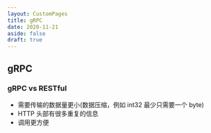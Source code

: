 ```yaml
---
layout: CustomPages
title: gRPC
date: 2020-11-21
aside: false
draft: true
---
```


## gRPC

### gRPC vs RESTful

- 需要传输的数据量更小(数据压缩，例如 int32 最少只需要一个 byte)
- HTTP 头部有很多重复的信息
- 调用更方便
